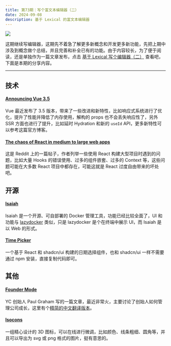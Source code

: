 ```yaml
---
title: 第73期：写个富文本编辑器（二）
date: 2024-09-08
description: 基于 Lexical 的富文本编辑器
---
```


![](/static/weekly/issue-73-cover.jpg)

这期继续写编辑器，这期先不着急了解更多新概念和开发更多新功能，先把上期中涉及到概念做个总结，并且完善和补全已有的功能。由于内容较长，为了便于阅读，还是单独作为一篇文章发布，点击 [基于 Lexical 写个编辑器（二）](/blog/lexical-editor-2) 查看吧，下面是本期的分享内容。

<hr />

## 技术

#### [Announcing Vue 3.5](https://blog.vuejs.org/posts/vue-3-5)

Vue 最近发布了 3.5 版本，带来了一些改进和新特性，比如响应式系统进行了优化，提升了性能并降低了内存使用，解构的 props 也不会丢失响应性了，另外 SSR 方面也进行了提升，比如延时 Hydration 和新的 `useId` API，更多新特性可以参考这篇官方博客。

#### [The chaos of React in medium to large web apps](https://www.reddit.com/r/ExperiencedDevs/comments/1dh9rly/the_chaos_of_react_in_medium_to_large_web_apps/)

这是 Reddit 上的一篇帖子，作者列举一些使用 React 构建大型项目时遇到的问题，比如大量 Hooks 的错误使用、过多的组件嵌套、过多的 Context 等，这些问题可能在大多数 React 项目中都存在，可能这就是 React 过度自由带来的坏处吧。

## 开源

#### [Isaiah](https://github.com/will-moss/isaiah)

Isaiah 是一个开源、可自部署的 Docker 管理工具，功能已经比较全面了，UI 和功能与 [lazydocker](https://github.com/jesseduffield/lazydocke) 类似，只是 lazydocker 是个在终端中展示 UI，而 Isaiah 是以 Web 的形式。

#### [Time Picker](https://github.com/openstatusHQ/time-picker)

一个基于 React 和 shadcn/ui 构建的日期选择组件，也和 shadcn/ui 一样不需要通过 npm 安装，直接复制代码即可。

## 其他

#### [Founder Mode](https://paulgraham.com/foundermode.html)

YC 创始人 Paul Graham 写的一篇文章，最近非常火，主要讨论了创始人如何管理公司成长，这里有个[精简的中文翻译版本](https://weibo.com/1560906700/Ovi5A5w3m)。

#### [Isocons](https://www.isocons.app/)

一组精心设计的 3D 图标，可以在线进行微调，比如颜色、线条粗细、圆角等，并且可以导出为 svg 或 png 格式的图片，挺有意思的。
